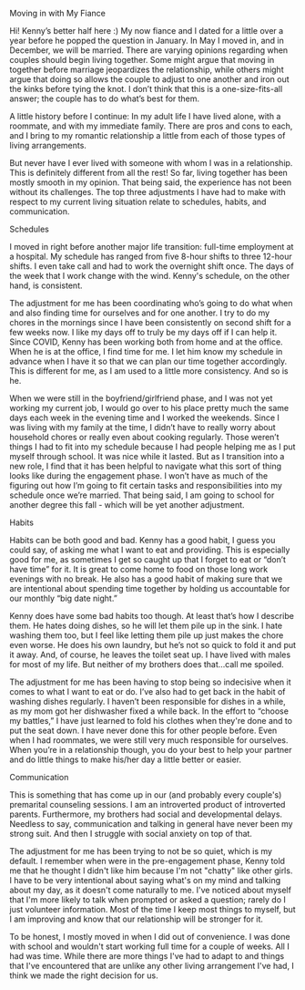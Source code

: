 Moving in with My Fiance


Hi! Kenny’s better half here :) My now fiance and I dated for a little over a year before he popped the question in January. In May I moved in, and in December, we will be married. There are varying opinions regarding when couples should begin living together. Some might argue that moving in together before marriage jeopardizes the relationship, while others might argue that doing so allows the couple to adjust to one another and iron out the kinks before tying the knot. I don’t think that this is a one-size-fits-all answer; the couple has to do what’s best for them.


A little history before I continue: In my adult life I have lived alone, with a roommate, and with my immediate family. There are pros and cons to each, and I bring to my romantic relationship a little from each of those types of living arrangements.


But never have I ever lived with someone with whom I was in a relationship. This is definitely different from all the rest! So far, living together has been mostly smooth in my opinion. That being said, the experience has not been without its challenges. The top three adjustments I have had to make with respect to my current living situation relate to schedules, habits, and communication.


Schedules


I moved in right before another major life transition: full-time employment at a hospital. My schedule has ranged from five 8-hour shifts to three 12-hour shifts. I even take call and had to work the overnight shift once. The days of the week that I work change with the wind. Kenny's schedule, on the other hand, is consistent.


The adjustment for me has been coordinating who’s going to do what when and also finding time for ourselves and for one another. I try to do my chores in the mornings since I have been consistently on second shift for a few weeks now. I like my days off to truly be my days off if I can help it. Since COVID, Kenny has been working both from home and at the office. When he is at the office, I find time for me. I let him know my schedule in advance when I have it so that we can plan our time together accordingly. This is different for me, as I am used to a little more consistency. And so is he.


When we were still in the boyfriend/girlfriend phase, and I was not yet working my current job, I would go over to his place pretty much the same days each week in the evening time and I worked the weekends. Since I was living with my family at the time, I didn’t have to really worry about household chores or really even about cooking regularly. Those weren’t things I had to fit into my schedule because I had people helping me as I put myself through school. It was nice while it lasted. But as I transition into a new role, I find that it has been helpful to navigate what this sort of thing looks like during the engagement phase. I won’t have as much of the figuring out how I’m going to fit certain tasks and responsibilities into my schedule once we’re married. That being said, I am going to school for another degree this fall - which will be yet another adjustment.


Habits


Habits can be both good and bad. Kenny has a good habit, I guess you could say, of asking me what I want to eat and providing. This is especially good for me, as sometimes I get so caught up that I forget to eat or “don’t have time” for it. It is great to come home to food on those long work evenings with no break. He also has a good habit of making sure that we are intentional about spending time together by holding us accountable for our monthly “big date night.”


Kenny does have some bad habits too though. At least that’s how I describe them. He hates doing dishes, so he will let them pile up in the sink. I hate washing them too, but I feel like letting them pile up just makes the chore even worse. He does his own laundry, but he’s not so quick to fold it and put it away. And, of course, he leaves the toilet seat up. I have lived with males for most of my life. But neither of my brothers does that...call me spoiled.


The adjustment for me has been having to stop being so indecisive when it comes to what I want to eat or do. I’ve also had to get back in the habit of washing dishes regularly. I haven’t been responsible for dishes in a while, as my mom got her dishwasher fixed a while back. In the effort to “choose my battles,” I have just learned to fold his clothes when they're done and to put the seat down. I have never done this for other people before. Even when I had roommates, we were still very much responsible for ourselves. When you’re in a relationship though, you do your best to help your partner and do little things to make his/her day a little better or easier.


Communication


This is something that has come up in our (and probably every couple's) premarital counseling sessions. I am an introverted product of introverted parents. Furthermore, my brothers had social and developmental delays. Needless to say, communication and talking in general have never been my strong suit. And then I struggle with social anxiety on top of that.


The adjustment for me has been trying to not be so quiet, which is my default. I remember when were in the pre-engagement phase, Kenny told me that he thought I didn't like him because I'm not "chatty" like other girls. I have to be very intentional about saying what's on my mind and talking about my day, as it doesn't come naturally to me. I've noticed about myself that I'm more likely to talk when prompted or asked a question; rarely do I just volunteer information. Most of the time I keep most things to myself, but I am improving and know that our relationship will be stronger for it.


To be honest, I mostly moved in when I did out of convenience. I was done with school and wouldn't start working full time for a couple of weeks. All I had was time. While there are more things I've had to adapt to and things that I've encountered that are unlike any other living arrangement I've had, I think we made the right decision for us.
